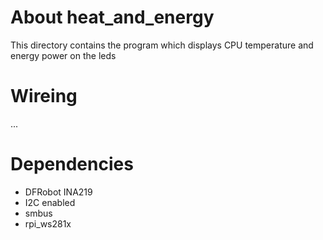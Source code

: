 # About heat_and_energy

This directory contains the program which displays CPU temperature and energy power on the leds

# Wireing
...

# Dependencies

- DFRobot INA219
- I2C enabled
- smbus
- rpi_ws281x